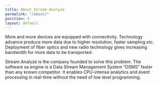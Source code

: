 ```yaml
---
title: About Stream Analyze
permalink: "/about/"
position: 3
layout: default
---
```


More and more devices are equipped with connectivity. Technology advance produce more data due to higher resolution, faster sampling etc. Deployment of fiber optics and new radio technology gives increasing bandwidth for more data to be transported.

Stream Analyze is the company founded to solve this problem. The software sa.engine is a Data Stream Management System “DSMS” faster than any known competitor. It enables CPU-intense analytics and event processing in real-time without the need of low level programming.
